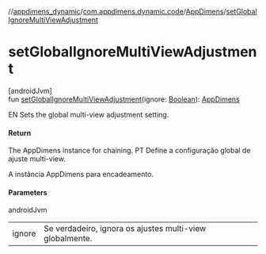 //[appdimens_dynamic](../../../README.md)/[com.appdimens.dynamic.code](../README.md)/[AppDimens](README.md)/[setGlobalIgnoreMultiViewAdjustment](set-global-ignore-multi-view-adjustment.md)

# setGlobalIgnoreMultiViewAdjustment

[androidJvm]\
fun [setGlobalIgnoreMultiViewAdjustment](set-global-ignore-multi-view-adjustment.md)(ignore: [Boolean](https://kotlinlang.org/api/core/kotlin-stdlib/kotlin/-boolean/index.html)): [AppDimens](README.md)

EN Sets the global multi-view adjustment setting.

#### Return

The AppDimens instance for chaining. PT Define a configuração global de ajuste multi-view.

A instância AppDimens para encadeamento.

#### Parameters

androidJvm

| | |
|---|---|
| ignore | Se verdadeiro, ignora os ajustes multi-view globalmente. |